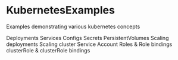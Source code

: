 # KubernetesExamples
Examples demonstrating various kubernetes concepts

Deployments
Services
Configs
Secrets
PersistentVolumes
Scaling deployments
Scaling cluster
Service Account
Roles & Role bindings
clusterRole & clusterRole bindings